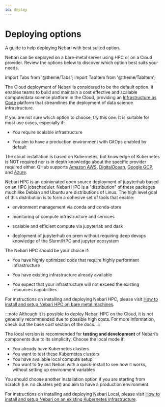 ```yaml
---
id: deploy
---
```


# Deploying options

A guide to help deploying Nebari with best suited option.

Nebari can be deployed on a bare-metal server using HPC or on a Cloud provider. Review the options below to discover which option best suits your needs.

import Tabs from '@theme/Tabs';
import TabItem from '@theme/TabItem';

<Tabs>
  <TabItem value="cloud" label="Cloud" default>

The Cloud deployment of Nebari is considered to be the default option. It enables teams to build and maintain a cost effective and scalable compute/data science platform in the Cloud, providing an [Infrastructure as Code](https://en.wikipedia.org/wiki/Infrastructure_as_code) platform that streamlines the deployment of data science infrastructure.

If you are not sure which option to choose, try this one. It is suitable for most use cases, especially if:

- You require scalable infrastructure

- You aim to have a production environment with GitOps enabled by default

The cloud installation is based on Kubernetes, but knowledge of Kubernetes is NOT required nor is in depth knowledge about the specific provider required either. QHub supports [Amazon AWS](https://docs.qhub.dev/en/latest/source/installation/setup.html#amazon-web-services-aws), [DigitalOcean](https://docs.qhub.dev/en/latest/source/installation/setup.html#digital-ocean), [Google GCP](https://docs.qhub.dev/en/latest/source/installation/setup.html#google-cloud-platform), and [Azure](https://docs.qhub.dev/en/latest/source/installation/setup.html#microsoft-azure).

</TabItem>
<TabItem value="hpc" label="HPC">

Nebari HPC is an opinionated open source deployment of jupyterhub based on an HPC jobscheduler. Nebari HPC is a "distribution" of these packages much like Debian and Ubuntu are distributions of Linux. The high level goal of this distribution is to form a cohesive set of tools that enable:

- environment management via conda and conda-store

- monitoring of compute infrastructure and services

- scalable and efficient compute via jupyterlab and dask

- deployment of jupyterhub on prem without requiring deep devops knowledge of the Slurm/HPC and jupyter ecosystem

The Nebari HPC should be your choice if:

- You have highly optimized code that require highly performant infrastructure

- You have existing infrastructure already available

- You expect that your infrastructure will not exceed the existing resources capabilities

For instructions on installing and deploying Nebari HPC, please visit [How to install and setup Nebari HPC on bare metal machines](/how-tos/nebari-hpc).

:::note
Although it is possible to deploy Nebari HPC on the Cloud, it is not generally recommended due to possible high costs. For more information, check out the base cost section of the docs.
:::


</TabItem>
<TabItem value="local" label="Local">

The local version is recommended for **testing and development** of Nebari’s components due to its simplicity. Choose the local mode if:

- You already have Kubernetes clusters
- You want to test these Kubernetes clusters
- You have available local compute setup
- You want to try out Nebari with a quick-install to see how it works, without setting up environment variables

You should choose another installation option if you are starting from scratch (i.e. no clusters yet) and aim to have a production environment.

For instructions on installing and deploying Nebari Local, please visit [How to install and setup Nebari on an existing Kubernetes infrastructure](/how-tos/nebari-local).

</TabItem>
</Tabs>
